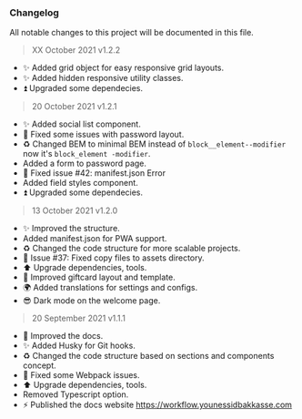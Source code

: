 ### Changelog

All notable changes to this project will be documented in this file.
> XX October 2021 v1.2.2

- ✨ Added grid object for easy responsive grid layouts.
- ✨ Added hidden responsive utility classes.
- ⏫ Upgraded some dependecies. 
<!-- - 📝 Updated the docs with latest structure. -->
<!-- - 🐛 Fixed issues and refactored code. -->


> 20 October 2021 v1.2.1

- ✨ Added social list component.
- 🐛 Fixed some issues with password layout.
- ♻️ Changed BEM to minimal BEM instead of ```block__element--modifier``` now it's ```block_element -modifier```.
- Added a form to password page.
- 🐛 Fixed issue #42: manifest.json Error
- Added field styles component.
- ⏫ Upgraded some dependecies. 


> 13 October 2021 v1.2.0

- ✨ Improved the structure.
- Added manifest.json for PWA support.  
- ♻️ Changed the code structure for more scalable projects.
- 🐛 Issue #37: Fixed copy files to assets directory.
- ⬆️ Upgrade dependencies, tools.
- 🌈 Improved giftcard layout and template.
- 🌍 Added translations for settings and configs.
- 😎 Dark mode on the welcome page.

> 20 September 2021 v1.1.1

- 📝 Improved the docs.
- ✨ Added Husky for Git hooks.  
- ♻️ Changed the code structure based on sections and components concept.
- 🐛 Fixed some Webpack issues.
- ⬆️ Upgrade dependencies, tools.
- Removed Typescript option.
-  ⚡️ Published the docs website https://workflow.younessidbakkasse.com

